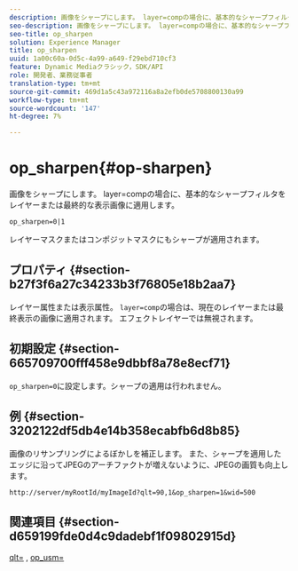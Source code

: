 ```yaml
---
description: 画像をシャープにします。 layer=compの場合に、基本的なシャープフィルタをレイヤーまたは最終的な表示画像に適用します。
seo-description: 画像をシャープにします。 layer=compの場合に、基本的なシャープフィルタをレイヤーまたは最終的な表示画像に適用します。
seo-title: op_sharpen
solution: Experience Manager
title: op_sharpen
uuid: 1a00c60a-0d5c-4a99-a649-f29ebd710cf3
feature: Dynamic Mediaクラシック，SDK/API
role: 開発者、業務従事者
translation-type: tm+mt
source-git-commit: 469d1a5c43a972116a8a2efb0de5708800130a99
workflow-type: tm+mt
source-wordcount: '147'
ht-degree: 7%

---
```



# op_sharpen{#op-sharpen}

画像をシャープにします。 layer=compの場合に、基本的なシャープフィルタをレイヤーまたは最終的な表示画像に適用します。

`op_sharpen=0|1`

レイヤーマスクまたはコンポジットマスクにもシャープが適用されます。

## プロパティ {#section-b27f3f6a27c34233b3f76805e18b2aa7}

レイヤー属性または表示属性。 `layer=comp`の場合は、現在のレイヤーまたは最終表示の画像に適用されます。 エフェクトレイヤーでは無視されます。

## 初期設定 {#section-665709700fff458e9dbbf8a78e8ecf71}

`op_sharpen=0`に設定します。シャープの適用は行われません。

## 例 {#section-3202122df5db4e14b358ecabfb6d8b85}

画像のリサンプリングによるぼかしを補正します。 また、シャープを適用したエッジに沿ってJPEGのアーチファクトが増えないように、JPEGの画質も向上します。

`http://server/myRootId/myImageId?qlt=90,1&op_sharpen=1&wid=500`

## 関連項目 {#section-d659199fde0d4c9dadebf1f09802915d}

[qlt=](../../../../../is-api/http-ref/image-serving-api-ref/c-http-protocol-reference/c-command-reference/r-is-http-qlt.md#reference-f69ed0758c784b0385d979820546d352) ,  [op_usm=](../../../../../is-api/http-ref/image-serving-api-ref/c-http-protocol-reference/c-command-reference/r-op-sharpen.md#reference-c32573230c6140f883efdaa201ea8541)
